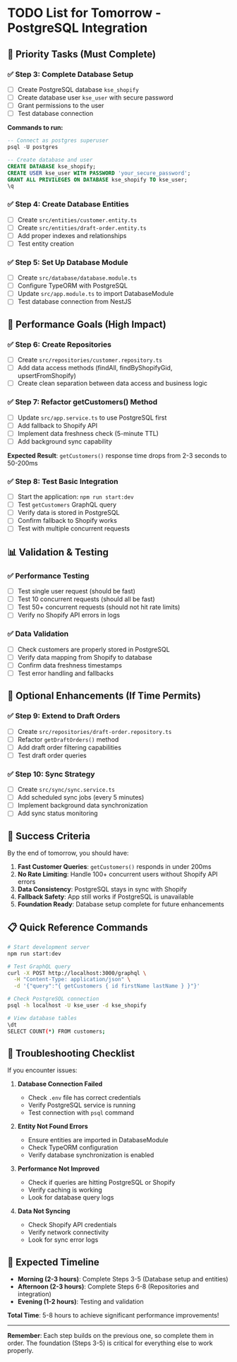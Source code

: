 # TODO List for Tomorrow - PostgreSQL Integration

## 🎯 **Priority Tasks (Must Complete)**

### ✅ **Step 3: Complete Database Setup**
- [ ] Create PostgreSQL database `kse_shopify`
- [ ] Create database user `kse_user` with secure password
- [ ] Grant permissions to the user
- [ ] Test database connection

**Commands to run:**
```sql
-- Connect as postgres superuser
psql -U postgres

-- Create database and user
CREATE DATABASE kse_shopify;
CREATE USER kse_user WITH PASSWORD 'your_secure_password';
GRANT ALL PRIVILEGES ON DATABASE kse_shopify TO kse_user;
\q
```

### ✅ **Step 4: Create Database Entities**
- [ ] Create `src/entities/customer.entity.ts`
- [ ] Create `src/entities/draft-order.entity.ts`
- [ ] Add proper indexes and relationships
- [ ] Test entity creation

### ✅ **Step 5: Set Up Database Module**
- [ ] Create `src/database/database.module.ts`
- [ ] Configure TypeORM with PostgreSQL
- [ ] Update `src/app.module.ts` to import DatabaseModule
- [ ] Test database connection from NestJS

## 🚀 **Performance Goals (High Impact)**

### ✅ **Step 6: Create Repositories**
- [ ] Create `src/repositories/customer.repository.ts`
- [ ] Add data access methods (findAll, findByShopifyGid, upsertFromShopify)
- [ ] Create clean separation between data access and business logic

### ✅ **Step 7: Refactor getCustomers() Method**
- [ ] Update `src/app.service.ts` to use PostgreSQL first
- [ ] Add fallback to Shopify API
- [ ] Implement data freshness check (5-minute TTL)
- [ ] Add background sync capability

**Expected Result**: `getCustomers()` response time drops from 2-3 seconds to 50-200ms

### ✅ **Step 8: Test Basic Integration**
- [ ] Start the application: `npm run start:dev`
- [ ] Test `getCustomers` GraphQL query
- [ ] Verify data is stored in PostgreSQL
- [ ] Confirm fallback to Shopify works
- [ ] Test with multiple concurrent requests

## 📊 **Validation & Testing**

### ✅ **Performance Testing**
- [ ] Test single user request (should be fast)
- [ ] Test 10 concurrent requests (should all be fast)
- [ ] Test 50+ concurrent requests (should not hit rate limits)
- [ ] Verify no Shopify API errors in logs

### ✅ **Data Validation**
- [ ] Check customers are properly stored in PostgreSQL
- [ ] Verify data mapping from Shopify to database
- [ ] Confirm data freshness timestamps
- [ ] Test error handling and fallbacks

## 🔧 **Optional Enhancements (If Time Permits)**

### ✅ **Step 9: Extend to Draft Orders**
- [ ] Create `src/repositories/draft-order.repository.ts`
- [ ] Refactor `getDraftOrders()` method
- [ ] Add draft order filtering capabilities
- [ ] Test draft order queries

### ✅ **Step 10: Sync Strategy**
- [ ] Create `src/sync/sync.service.ts`
- [ ] Add scheduled sync jobs (every 5 minutes)
- [ ] Implement background data synchronization
- [ ] Add sync status monitoring

## 🎯 **Success Criteria**

By the end of tomorrow, you should have:

1. **Fast Customer Queries**: `getCustomers()` responds in under 200ms
2. **No Rate Limiting**: Handle 100+ concurrent users without Shopify API errors
3. **Data Consistency**: PostgreSQL stays in sync with Shopify
4. **Fallback Safety**: App still works if PostgreSQL is unavailable
5. **Foundation Ready**: Database setup complete for future enhancements

## 📋 **Quick Reference Commands**

```bash
# Start development server
npm run start:dev

# Test GraphQL query
curl -X POST http://localhost:3000/graphql \
  -H "Content-Type: application/json" \
  -d '{"query":"{ getCustomers { id firstName lastName } }"}'

# Check PostgreSQL connection
psql -h localhost -U kse_user -d kse_shopify

# View database tables
\dt
SELECT COUNT(*) FROM customers;
```

## 🚨 **Troubleshooting Checklist**

If you encounter issues:

1. **Database Connection Failed**
   - Check `.env` file has correct credentials
   - Verify PostgreSQL service is running
   - Test connection with `psql` command

2. **Entity Not Found Errors**
   - Ensure entities are imported in DatabaseModule
   - Check TypeORM configuration
   - Verify database synchronization is enabled

3. **Performance Not Improved**
   - Check if queries are hitting PostgreSQL or Shopify
   - Verify caching is working
   - Look for database query logs

4. **Data Not Syncing**
   - Check Shopify API credentials
   - Verify network connectivity
   - Look for sync error logs

## 🎉 **Expected Timeline**

- **Morning (2-3 hours)**: Complete Steps 3-5 (Database setup and entities)
- **Afternoon (2-3 hours)**: Complete Steps 6-8 (Repositories and integration)
- **Evening (1-2 hours)**: Testing and validation

**Total Time**: 5-8 hours to achieve significant performance improvements!

---

**Remember**: Each step builds on the previous one, so complete them in order. The foundation (Steps 3-5) is critical for everything else to work properly.

